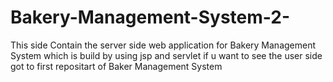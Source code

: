 # Bakery-Management-System-2-
This side Contain the server side web application for Bakery Management System
which is build by using jsp and servlet if u want to see the user side got to first repositart of Baker Management System
